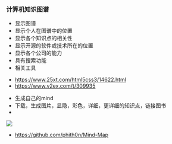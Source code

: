 ### 计算机知识图谱

* 显示图谱
* 显示个人在图谱中的位置
* 显示各个知识点的相关性
* 显示开源的软件或技术所在的位置
* 显示各个公司的能力
* 具有搜索功能
* 相关工具

- https://www.25xt.com/html5css3/14622.html
- https://www.v2ex.com/t/309935

* 生成自己的mind
* 下载，生成图片，显隐，彩色，详细，更详细的知识点，链接图书
* 

![](https://github.com/asialiugf/blogs/blob/master/image/foobarmind001.png)

* https://github.com/phith0n/Mind-Map
